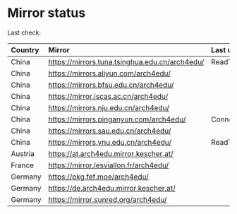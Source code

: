 <script src="./time.js"></script>
# Mirror status
Last check: <script type="text/javascript">localize(1679807806.953392);</script>

|Country|Mirror|Last update|
|:------|:-----|:----------|
|China|https://mirrors.tuna.tsinghua.edu.cn/arch4edu/|ReadTimeout|
|China|https://mirrors.aliyun.com/arch4edu/|<script type="text/javascript">localize(1679768955);</script>|
|China|https://mirrors.bfsu.edu.cn/arch4edu/|<script type="text/javascript">localize(1679768955);</script>|
|China|https://mirror.iscas.ac.cn/arch4edu/|<script type="text/javascript">localize(1679768955);</script>|
|China|https://mirrors.nju.edu.cn/arch4edu/|<script type="text/javascript">localize(1679726029);</script>|
|China|https://mirrors.pinganyun.com/arch4edu/|ConnectionError|
|China|https://mirrors.sau.edu.cn/arch4edu/|<script type="text/javascript">localize(1673850842);</script>|
|China|https://mirrors.ynu.edu.cn/arch4edu/|ReadTimeout|
|Austria|https://at.arch4edu.mirror.kescher.at/|<script type="text/javascript">localize(1679768955);</script>|
|France|https://mirror.lesviallon.fr/arch4edu/|<script type="text/javascript">localize(1679768955);</script>|
|Germany|https://pkg.fef.moe/arch4edu/|<script type="text/javascript">localize(1679768955);</script>|
|Germany|https://de.arch4edu.mirror.kescher.at/|<script type="text/javascript">localize(1679768955);</script>|
|Germany|https://mirror.sunred.org/arch4edu/|<script type="text/javascript">localize(1679768955);</script>|

<script src="./tablefilter/tablefilter.js"></script>
<script src="./table.js"></script>